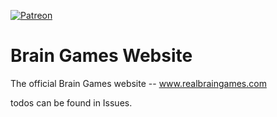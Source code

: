 [![Patreon](https://c6.patreon.com/becomePatronButton.png)](https://www.patreon.com/thebraingames)
# Brain Games Website
The official Brain Games website -- www.realbraingames.com

todos can be found in Issues.

